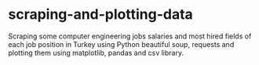 # scraping-and-plotting-data
Scraping some computer engineering jobs salaries and most hired fields of each job position in Turkey using  Python beautiful soup, requests and plotting them using matplotlib, pandas and csv library.
